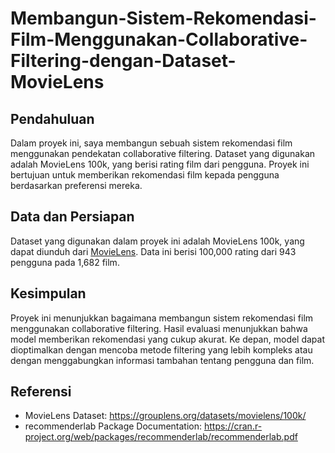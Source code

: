 # Membangun-Sistem-Rekomendasi-Film-Menggunakan-Collaborative-Filtering-dengan-Dataset-MovieLens

## Pendahuluan
Dalam proyek ini, saya membangun sebuah sistem rekomendasi film menggunakan pendekatan collaborative filtering. Dataset yang digunakan adalah MovieLens 100k, yang berisi rating film dari pengguna. Proyek ini bertujuan untuk memberikan rekomendasi film kepada pengguna berdasarkan preferensi mereka.

## Data dan Persiapan
Dataset yang digunakan dalam proyek ini adalah MovieLens 100k, yang dapat diunduh dari [MovieLens](https://grouplens.org/datasets/movielens/100k/). Data ini berisi 100,000 rating dari 943 pengguna pada 1,682 film. 

## Kesimpulan
Proyek ini menunjukkan bagaimana membangun sistem rekomendasi film menggunakan collaborative filtering. Hasil evaluasi menunjukkan bahwa model memberikan rekomendasi yang cukup akurat. Ke depan, model dapat dioptimalkan dengan mencoba metode filtering yang lebih kompleks atau dengan menggabungkan informasi tambahan tentang pengguna dan film.

## Referensi
- MovieLens Dataset: https://grouplens.org/datasets/movielens/100k/
- recommenderlab Package Documentation: https://cran.r-project.org/web/packages/recommenderlab/recommenderlab.pdf
